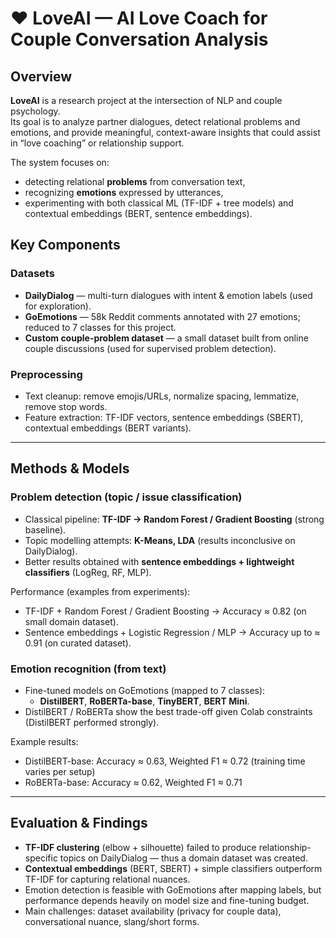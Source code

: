 # ❤️ LoveAI — AI Love Coach for Couple Conversation Analysis

## Overview

**LoveAI** is a research project at the intersection of NLP and couple psychology.  
Its goal is to analyze partner dialogues, detect relational problems and emotions, and provide meaningful, context-aware insights that could assist in “love coaching” or relationship support.

The system focuses on:
- detecting relational **problems** from conversation text,
- recognizing **emotions** expressed by utterances,
- experimenting with both classical ML (TF-IDF + tree models) and contextual embeddings (BERT, sentence embeddings).

## Key Components

### Datasets
- **DailyDialog** — multi-turn dialogues with intent & emotion labels (used for exploration).  
- **GoEmotions** — 58k Reddit comments annotated with 27 emotions; reduced to 7 classes for this project.  
- **Custom couple-problem dataset** — a small dataset built from online couple discussions (used for supervised problem detection).

### Preprocessing
- Text cleanup: remove emojis/URLs, normalize spacing, lemmatize, remove stop words.  
- Feature extraction: TF-IDF vectors, sentence embeddings (SBERT), contextual embeddings (BERT variants).

---

## Methods & Models

### Problem detection (topic / issue classification)
- Classical pipeline: **TF-IDF → Random Forest / Gradient Boosting** (strong baseline).  
- Topic modelling attempts: **K-Means, LDA** (results inconclusive on DailyDialog).  
- Better results obtained with **sentence embeddings + lightweight classifiers** (LogReg, RF, MLP).

Performance (examples from experiments):
- TF-IDF + Random Forest / Gradient Boosting → Accuracy ≈ 0.82 (on small domain dataset).
- Sentence embeddings + Logistic Regression / MLP → Accuracy up to ≈ 0.91 (on curated dataset).

### Emotion recognition (from text)
- Fine-tuned models on GoEmotions (mapped to 7 classes):
  - **DistilBERT**, **RoBERTa-base**, **TinyBERT**, **BERT Mini**.
- DistilBERT / RoBERTa show the best trade-off given Colab constraints (DistilBERT performed strongly).

Example results:
- DistilBERT-base: Accuracy ≈ 0.63, Weighted F1 ≈ 0.72 (training time varies per setup)
- RoBERTa-base: Accuracy ≈ 0.62, Weighted F1 ≈ 0.71

---

## Evaluation & Findings

- **TF-IDF clustering** (elbow + silhouette) failed to produce relationship-specific topics on DailyDialog — thus a domain dataset was created.  
- **Contextual embeddings** (BERT, SBERT) + simple classifiers outperform TF-IDF for capturing relational nuances.  
- Emotion detection is feasible with GoEmotions after mapping labels, but performance depends heavily on model size and fine-tuning budget.  
- Main challenges: dataset availability (privacy for couple data), conversational nuance, slang/short forms.


